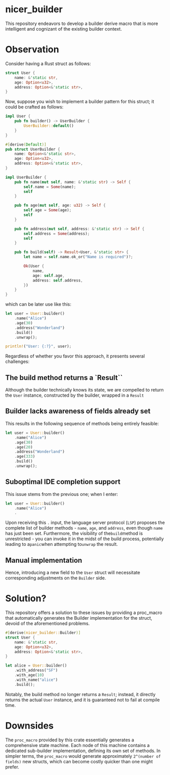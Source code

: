 # nicer_builder

This repository endeavors to develop a builder derive macro that is more intelligent and cognizant of the existing builder context.

# Observation

Consider having a Rust struct as follows:

```rust
struct User {
    name: &'static str,
    age: Option<u32>,
    address: Option<&'static str>,
}
```

Now, suppose you wish to implement a builder pattern for this struct; it could be crafted as follows:

```rust
impl User {
    pub fn builder() -> UserBuilder {
        UserBuilder::default()
    }
}

#[derive(Default)]
pub struct UserBuilder {
    name: Option<&'static str>,
    age: Option<u32>,
    address: Option<&'static str>,
}

impl UserBuilder {
    pub fn name(mut self, name: &'static str) -> Self {
        self.name = Some(name);
        self
    }

    pub fn age(mut self, age: u32) -> Self {
        self.age = Some(age);
        self
    }

    pub fn address(mut self, address: &'static str) -> Self {
        self.address = Some(address);
        self
    }

    pub fn build(self) -> Result<User, &'static str> {
        let name = self.name.ok_or("Name is required")?;

        Ok(User {
            name,
            age: self.age,
            address: self.address,
        })
    }
}
```

which can be later use like this:

```rust
let user = User::builder()
    .name("Alice")
    .age(30)
    .address("Wonderland")
    .build()
    .unwrap();

println!("User: {:?}", user);
```

Regardless of whether you favor this approach, it presents several challenges:

## The build method returns a `Result``

Although the builder technically knows its state, we are compelled to return the `User` instance, constructed by the builder, wrapped in a `Result`

## Builder lacks awareness of fields already set

This results in the following sequence of methods being entirely feasible:

```rust
let user = User::builder()
    .name("Alice")
    .age(30)
    .age(20)
    .address("Wonderland")
    .age(333)
    .build()
    .unwrap();
```

## Suboptimal IDE completion support

This issue stems from the previous one; when I enter:

```rust
let user = User::builder()
    .name("Alice")
    .
```

Upon receiving this `.` input, the language server protocol (`LSP`) proposes the complete list of builder methods - `name`, `age`, and `address`, even though `name` has just been set. Furthermore, the visibility of the`build`method is unrestricted - you can invoke it in the midst of the build process, potentially leading to a`panic`when attempting to`unwrap` the result.

## Manual implementation

Hence, introducing a new field to the `User` struct will necessitate corresponding adjustments on the `Builder` side.

# Solution?

This repository offers a solution to these issues by providing a proc_macro that automatically generates the Builder implementation for the struct, devoid of the aforementioned problems.

```rust
#[derive(nicer_builder::Builder)]
struct User {
    name: &'static str,
    age: Option<u32>,
    address: Option<&'static str>,
}

let alice = User::builder()
    .with_address("SF")
    .with_age(10)
    .with_name("alice")
    .build();
```

Notably, the build method no longer returns a `Result`; instead, it directly returns the actual `User` instance, and it is guaranteed not to fail at compile time.

# Downsides

The `proc_macro` provided by this crate essentially generates a comprehensive state machine. Each node of this machine contains a dedicated sub-builder implementation, defining its own set of methods. In simpler terms, the `proc_macro` would generate approximately `2^(number of fields)` new structs, which can become costly quicker than one might prefer.
